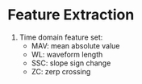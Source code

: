 # Feature Extraction
1. Time domain feature set:
    - MAV: mean absolute value
    - WL: waveform length
    - SSC: slope sign change
    - ZC: zerp crossing 
